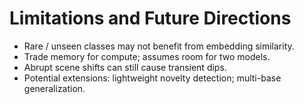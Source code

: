 # Limitations and Future Directions

- Rare / unseen classes may not benefit from embedding similarity.
- Trade memory for compute; assumes room for two models.
- Abrupt scene shifts can still cause transient dips.
- Potential extensions: lightweight novelty detection; multi-base generalization.
